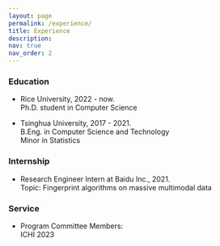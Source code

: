 ```yaml
---
layout: page
permalink: /experience/
title: Experience
description: 
nav: true
nav_order: 2
---
```


### Education

* Rice University, 2022 - now.  
Ph.D. student in Computer Science

* Tsinghua University, 2017 - 2021.  
B.Eng. in Computer Science and Technology  
Minor in Statistics

### Internship

* Research Engineer Intern at Baidu Inc., 2021.  
Topic: Fingerprint algorithms on massive multimodal data

<!-- ### Teaching -->

### Service

* Program Committee Members:  
ICHI 2023